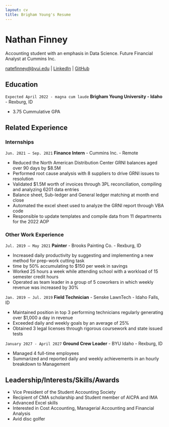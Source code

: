 ```yaml
---
layout: cv
title: Brigham Young's Resume
---
```

# Nathan Finney
Accounting student with an emphasis in Data Science. Future Financial Analyst at Cummins Inc. 

<div id="webaddress">
<a href="natefinney@byui.edu">natefinney@byui.edu</a>
| <a href="https://www.linkedin.com/in/nathan-finney">LinkedIn</a>
| <a href="https://github.com/nate-finney">GitHub</a>
</div>

<!-- https://www.monique.tech/the-art-of-markdown -->

## Education

`Expected April 2022 - magna cum laude`
__Brigham Young University - Idaho__ - Rexburg, ID

- 3.75 Cummulative GPA


## Related Experience

### Internships

`Jun. 2021 – Sep. 2021`
__Finance Intern__ - Cummins Inc. - Remote

-	Reduced the North American Distribution Center GRNI balances aged over 90 days by $8.5M
-	Performed root cause analysis with 8 suppliers to drive GRNI issues to resolution
-	Validated $1.5M worth of invoices through 3PL reconciliation, compiling and analyzing 6201 data entries
-	Balance sheet, Sub-ledger and General ledger matching at month end close
-	Automated the excel sheet used to analyze the GRNI report through VBA code 
-	Responsible to update templates and compile data from 11 departments for the 2022 AOP 


### Other Work Experience

`Jul. 2019 – May 2021`
__Painter__ - Brooks Painting Co. - Rexburg, ID

-	Increased daily productivity by suggesting and implementing a new method for prep-work cutting task 
- time by 50% accumulating to $150 per week in savings
-	Worked 25 hours a week while attending school with a workload of 15 semester credit hours
-	Operated as team leader in a group of 5 coworkers in which weekly revenue was increased by 30% 


`Jan. 2019 – Jul. 2019`
__Field Technician__ - Senske LawnTech - Idaho Falls, ID

-	Maintained position in top 3 performing technicians regularly generating over $1,000 a day in revenue 
-	Exceeded daily and weekly goals by an average of 25%
-	Obtained 3 legal licenses through rigorous coursework and state issued tests
 

`January 2027 - April 2027`
__Ground Crew Leader__ - BYU Idaho - Rexburg, ID

-	Managed 4 full-time employees 
-	Summarized and reported daily and weekly achievements in an hourly breakdown to Management





## Leadership/Interests/Skills/Awards 

- Vice President of the Student Accounting Society 
-	Recipient of CMA scholarship and Student member of AICPA and IMA
-	Advanced Excel skills 
- Interested in Cost Accounting, Managerial Accounting and Financial Analysis
-	Avid disc golfer 



<!-- ### Footer

Last updated: May 2013 -->


